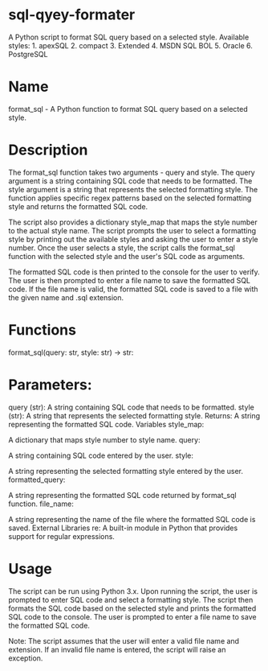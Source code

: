 # sql-qyey-formater
 A Python script to format SQL query based on a selected style. Available styles: 1. apexSQL 2. compact 3. Extended 4. MSDN SQL BOL 5. Oracle 6. PostgreSQL

# Name
format_sql - A Python function to format SQL query based on a selected style.

# Description
The format_sql function takes two arguments - query and style. The query argument is a string containing SQL code that needs to be formatted. The style argument is a string that represents the selected formatting style. The function applies specific regex patterns based on the selected formatting style and returns the formatted SQL code.

The script also provides a dictionary style_map that maps the style number to the actual style name. The script prompts the user to select a formatting style by printing out the available styles and asking the user to enter a style number. Once the user selects a style, the script calls the format_sql function with the selected style and the user's SQL code as arguments.

The formatted SQL code is then printed to the console for the user to verify. The user is then prompted to enter a file name to save the formatted SQL code. If the file name is valid, the formatted SQL code is saved to a file with the given name and .sql extension.

# Functions
format_sql(query: str, style: str) -> str:

# Parameters:
query (str): A string containing SQL code that needs to be formatted.
style (str): A string that represents the selected formatting style.
Returns:
A string representing the formatted SQL code.
Variables
style_map:

A dictionary that maps style number to style name.
query:

A string containing SQL code entered by the user.
style:

A string representing the selected formatting style entered by the user.
formatted_query:

A string representing the formatted SQL code returned by format_sql function.
file_name:

A string representing the name of the file where the formatted SQL code is saved.
External Libraries
re: A built-in module in Python that provides support for regular expressions.

# Usage
The script can be run using Python 3.x. Upon running the script, the user is prompted to enter SQL code and select a formatting style. The script then formats the SQL code based on the selected style and prints the formatted SQL code to the console. The user is prompted to enter a file name to save the formatted SQL code.

Note: The script assumes that the user will enter a valid file name and extension. If an invalid file name is entered, the script will raise an exception.
